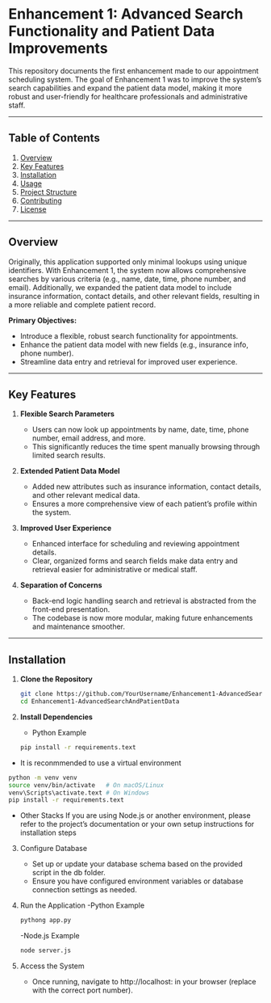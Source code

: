 # Enhancement 1: Advanced Search Functionality and Patient Data Improvements

This repository documents the first enhancement made to our appointment scheduling system. The goal of Enhancement 1 was to improve the system’s search capabilities and expand the patient data model, making it more robust and user-friendly for healthcare professionals and administrative staff.

---

## Table of Contents
1. [Overview](#overview)
2. [Key Features](#key-features)
3. [Installation](#installation)
4. [Usage](#usage)
5. [Project Structure](#project-structure)
6. [Contributing](#contributing)
7. [License](#license)

---

## Overview
Originally, this application supported only minimal lookups using unique identifiers. With Enhancement 1, the system now allows comprehensive searches by various criteria (e.g., name, date, time, phone number, and email). Additionally, we expanded the patient data model to include insurance information, contact details, and other relevant fields, resulting in a more reliable and complete patient record.

**Primary Objectives:**
- Introduce a flexible, robust search functionality for appointments.
- Enhance the patient data model with new fields (e.g., insurance info, phone number).
- Streamline data entry and retrieval for improved user experience.

---

## Key Features

1. **Flexible Search Parameters**  
   - Users can now look up appointments by name, date, time, phone number, email address, and more.
   - This significantly reduces the time spent manually browsing through limited search results.

2. **Extended Patient Data Model**  
   - Added new attributes such as insurance information, contact details, and other relevant medical data.
   - Ensures a more comprehensive view of each patient’s profile within the system.

3. **Improved User Experience**  
   - Enhanced interface for scheduling and reviewing appointment details.
   - Clear, organized forms and search fields make data entry and retrieval easier for administrative or medical staff.

4. **Separation of Concerns**  
   - Back-end logic handling search and retrieval is abstracted from the front-end presentation.
   - The codebase is now more modular, making future enhancements and maintenance smoother.

---

## Installation

1. **Clone the Repository**  
   ```bash
   git clone https://github.com/YourUsername/Enhancement1-AdvancedSearchAndPatientData.git
   cd Enhancement1-AdvancedSearchAndPatientData

2. **Install Dependencies**
   
   - Python Example
   ```bash
   pip install -r requirements.text
   ```
  -  It is reconmmended to use a virtual environment
   ```bash
   python -m venv venv
   source venv/bin/activate   # On macOS/Linux
   venv\Scripts\activate.text # On Windows
   pip install -r requirements.text
   ```
   - Other Stacks
   If you are using Node.js or another environment, please refer to the project’s documentation or your own setup instructions for installation steps
   
3. Configure Database
   - Set up or update your database schema based on the provided script in the db folder.
   - Ensure you have configured environment variables or database connection settings as needed.

4. Run the Application
   -Python Example
      ```bash
      pythong app.py
      ```
   -Node.js Example
      ```bash
      node server.js
      ```
5. Access the System
   - Once running, navigate to http://localhost:<PORT> in your browser (replace <PORT> with the correct port number).
   
